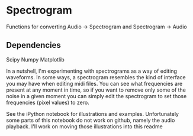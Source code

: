 # Spectrogram
Functions for converting Audio -> Spectrogram and Spectrogram -> Audio

## Dependencies
Scipy
Numpy
Matplotlib

In a nutshell, I'm experimenting with spectrograms as a way of editing waveforms. In some ways, a spectrogram resembles the kind of interface you may have when editing midi files. You can see what frequencies are present at any moment in time, so if you want to remove only some of the noise in a given moment you can simply edit the spectrogram to set those frequencies (pixel values) to zero.

See the iPython notebook for illustrations and examples. Unfortunately some parts of this notebook do not work on github, namely the audio playback. I'll work on moving those illustrations into this readme
